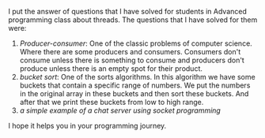 I put the answer of questions that I have solved for students in Advanced programming class about threads. The questions that I have solved for them were:

1) *Producer-consumer*: One of the classic problems of computer science. Where there are some producers and consumers. Consumers don't consume unless there is something to consume and producers don't produce unless there is an empty spot for their product.
2) *bucket sort*: One of the sorts algorithms. In this algorithm we have some buckets that contain a specific range of numbers. We put the numbers in the original array in these buckets and then sort these buckets. And after that we print these buckets from low to high range.
3) *a simple example of a chat server using socket programming*

I hope it helps you in your programming journey.


